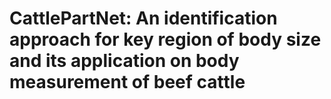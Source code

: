 # CattlePartNet: An identification approach for key region of body size and its application on body measurement of beef cattle
